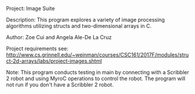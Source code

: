 Project: Image Suite

Description: This program explores a variety of image processing algorithms utilizing structs and two-dimensional arrays in C.

Author: Zoe Cui and Angela Ale-De La Cruz

Project requirements see: http://www.cs.grinnell.edu/~weinman/courses/CSC161/2017F/modules/struct-2d-arrays/labs/project-images.shtml

Note: This program conducts testing in main by connecting with a Scribbler 2 robot and using MyroC operations to control the robot. The program will not run if you don't have a Scribbler 2 robot. 
